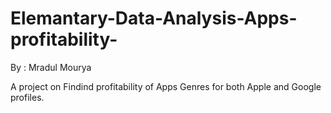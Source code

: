 # Elemantary-Data-Analysis-Apps-profitability-
By : Mradul Mourya

A project on Findind profitability of Apps Genres for both Apple and Google profiles.
